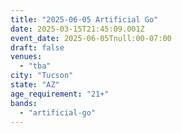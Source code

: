 ```yaml
---
title: "2025-06-05 Artificial Go"
date: 2025-03-15T21:45:09.001Z
event_date: 2025-06-05Tnull:00-07:00
draft: false
venues:
  - "tba"
city: "Tucson"
state: "AZ"
age_requirement: "21+"
bands:
  - "artificial-go"
---
```

